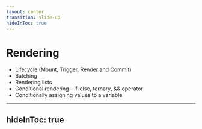 ```yaml
---
layout: center
transition: slide-up
hideInToc: true
---
```


# Rendering

<div mt-2 />

- Lifecycle (Mount, Trigger, Render and Commit)
- Batching
- Rendering lists
- Conditional rendering - if-else, ternary, && operator
- Conditionally assigning values to a variable

---
hideInToc: true
---
